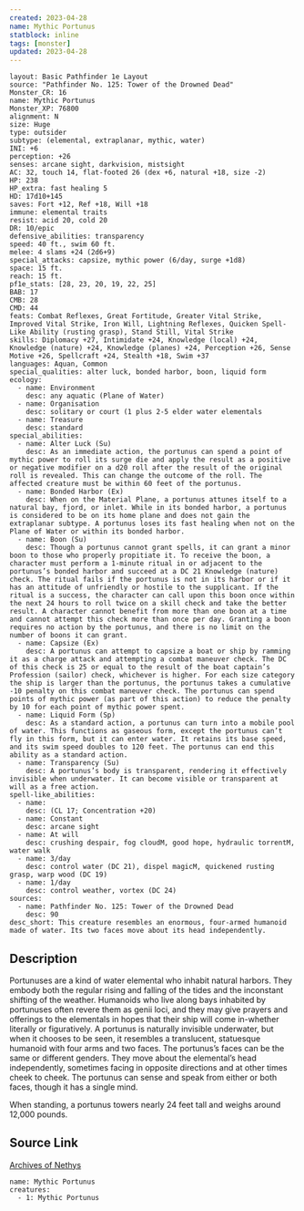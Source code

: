 ```yaml
---
created: 2023-04-28
name: Mythic Portunus
statblock: inline
tags: [monster]
updated: 2023-04-28
---
```

```statblock
layout: Basic Pathfinder 1e Layout
source: "Pathfinder No. 125: Tower of the Drowned Dead"
Monster_CR: 16
name: Mythic Portunus
Monster_XP: 76800
alignment: N
size: Huge
type: outsider
subtype: (elemental, extraplanar, mythic, water)
INI: +6
perception: +26
senses: arcane sight, darkvision, mistsight
AC: 32, touch 14, flat-footed 26 (dex +6, natural +18, size -2)
HP: 238
HP_extra: fast healing 5
HD: 17d10+145
saves: Fort +12, Ref +18, Will +18
immune: elemental traits
resist: acid 20, cold 20
DR: 10/epic
defensive_abilities: transparency
speed: 40 ft., swim 60 ft.
melee: 4 slams +24 (2d6+9)
special_attacks: capsize, mythic power (6/day, surge +1d8)
space: 15 ft.
reach: 15 ft.
pf1e_stats: [28, 23, 20, 19, 22, 25]
BAB: 17
CMB: 28
CMD: 44
feats: Combat Reflexes, Great Fortitude, Greater Vital Strike, Improved Vital Strike, Iron Will, Lightning Reflexes, Quicken Spell-Like Ability (rusting grasp), Stand Still, Vital Strike
skills: Diplomacy +27, Intimidate +24, Knowledge (local) +24, Knowledge (nature) +24, Knowledge (planes) +24, Perception +26, Sense Motive +26, Spellcraft +24, Stealth +18, Swim +37
languages: Aquan, Common
special_qualities: alter luck, bonded harbor, boon, liquid form
ecology:
  - name: Environment
    desc: any aquatic (Plane of Water)
  - name: Organisation
    desc: solitary or court (1 plus 2-5 elder water elementals
  - name: Treasure
    desc: standard
special_abilities:
  - name: Alter Luck (Su)
    desc: As an immediate action, the portunus can spend a point of mythic power to roll its surge die and apply the result as a positive or negative modifier on a d20 roll after the result of the original roll is revealed. This can change the outcome of the roll. The affected creature must be within 60 feet of the portunus.
  - name: Bonded Harbor (Ex)
    desc: When on the Material Plane, a portunus attunes itself to a natural bay, fjord, or inlet. While in its bonded harbor, a portunus is considered to be on its home plane and does not gain the extraplanar subtype. A portunus loses its fast healing when not on the Plane of Water or within its bonded harbor.
  - name: Boon (Su)
    desc: Though a portunus cannot grant spells, it can grant a minor boon to those who properly propitiate it. To receive the boon, a character must perform a 1-minute ritual in or adjacent to the portunus’s bonded harbor and succeed at a DC 21 Knowledge (nature) check. The ritual fails if the portunus is not in its harbor or if it has an attitude of unfriendly or hostile to the supplicant. If the ritual is a success, the character can call upon this boon once within the next 24 hours to roll twice on a skill check and take the better result. A character cannot benefit from more than one boon at a time and cannot attempt this check more than once per day. Granting a boon requires no action by the portunus, and there is no limit on the number of boons it can grant.
  - name: Capsize (Ex)
    desc: A portunus can attempt to capsize a boat or ship by ramming it as a charge attack and attempting a combat maneuver check. The DC of this check is 25 or equal to the result of the boat captain’s Profession (sailor) check, whichever is higher. For each size category the ship is larger than the portunus, the portunus takes a cumulative -10 penalty on this combat maneuver check. The portunus can spend points of mythic power (as part of this action) to reduce the penalty by 10 for each point of mythic power spent.
  - name: Liquid Form (Sp)
    desc: As a standard action, a portunus can turn into a mobile pool of water. This functions as gaseous form, except the portunus can’t fly in this form, but it can enter water. It retains its base speed, and its swim speed doubles to 120 feet. The portunus can end this ability as a standard action.
  - name: Transparency (Su)
    desc: A portunus’s body is transparent, rendering it effectively invisible when underwater. It can become visible or transparent at will as a free action.
spell-like_abilities:
  - name:
    desc: (CL 17; Concentration +20)
  - name: Constant
    desc: arcane sight
  - name: At will
    desc: crushing despair, fog cloudM, good hope, hydraulic torrentM, water walk
  - name: 3/day
    desc: control water (DC 21), dispel magicM, quickened rusting grasp, warp wood (DC 19)
  - name: 1/day
    desc: control weather, vortex (DC 24)
sources:
  - name: Pathfinder No. 125: Tower of the Drowned Dead
    desc: 90
desc_short: This creature resembles an enormous, four-armed humanoid made of water. Its two faces move about its head independently.
```
## Description
Portunuses are a kind of water elemental who inhabit natural harbors. They embody both the regular rising and falling of the tides and the inconstant shifting of the weather. Humanoids who live along bays inhabited by portunuses often revere them as genii loci, and they may give prayers and offerings to the elementals in hopes that their ship will come in-whether literally or figuratively. A portunus is naturally invisible underwater, but when it chooses to be seen, it resembles a translucent, statuesque humanoid with four arms and two faces. The portunus’s faces can be the same or different genders. They move about the elemental’s head independently, sometimes facing in opposite directions and at other times cheek to cheek. The portunus can sense and speak from either or both faces, though it has a single mind.

 When standing, a portunus towers nearly 24 feet tall and weighs around 12,000 pounds.
## Source Link
[Archives of Nethys](https://aonprd.com/MythicMonsterDisplay.aspx?ItemName=Portunus)
```encounter-table
name: Mythic Portunus
creatures:
  - 1: Mythic Portunus
```
